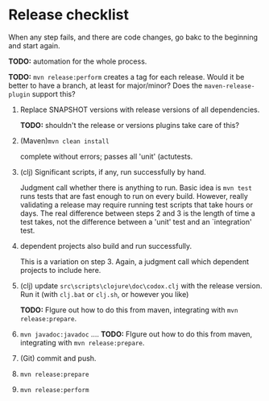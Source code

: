 # Release checklist

When any step fails, and there are code changes, go bakc to the 
beginning and start again.

**TODO:** automation for the whole process.

**TODO:** ```mvn release:perform``` creates a tag for each release.
Would it be better to have a branch, at least for major/minor?
Does the ```maven-release-plugin``` support this?

1. Replace SNAPSHOT versions with release versions of all 
dependencies. 

    **TODO:** shouldn't the release or versions plugins take care 
    of this?
    
2. (Maven)```mvn clean install```

    complete without errors; passes all 'unit' (actutests.
    
3. (clj) Significant scripts, if any, run successfully by hand.

    Judgment call whether there is anything to run. Basic idea is
    ```mvn test``` runs tests that are fast enough to run on every 
    build. However, really validating a release may require 
    running test scripts that take hours or days.
    The real difference between steps 2 and 3 is the length of
    time a test takes, not the difference between a 'unit' test
    and an `integration' test.
    
4. dependent projects also build and run successfully.

    This is a variation on step 3. Again, a judgment call which
    dependent projects to include here.
    
5. (clj) update ```src\scripts\clojure\doc\codox.clj``` with the
    release version. Run it (with ```clj.bat``` or ```clj.sh```,
    or however you like) 
    
    **TODO:** FIgure out how to do this from maven, integrating
    with ```mvn release:prepare```.
    
6. ```mvn javadoc:javadoc```
....
    **TODO:** FIgure out how to do this from maven, integrating
    with ```mvn release:prepare```.
    
    
5. (Git) commit and push.

6. ```mvn release:prepare```

7. ```mvn release:perform```